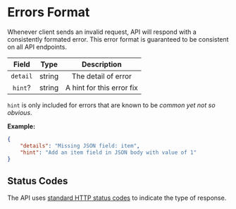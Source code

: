 # Errors Format
Whenever client sends an invalid request, API will respond with a consistently formated
error. This error format is guaranteed to be consistent on all API endpoints.

|     Field     |  Type  |        Description        |
|:-------------:|:------:|:-------------------------:|
|    `detail`   | string |    The detail of error    |
|    `hint`?    | string | A hint for this error fix |

`hint` is only included for errors that are known to be *common yet not so obvious*.

**Example:**
```json
{
    "details": "Missing JSON field: item",
    "hint": "Add an item field in JSON body with value of 1"
}
```

## Status Codes
The API uses [standard HTTP status codes](https://developer.mozilla.org/en-US/docs/Web/HTTP/Status)
to indicate the type of response.
